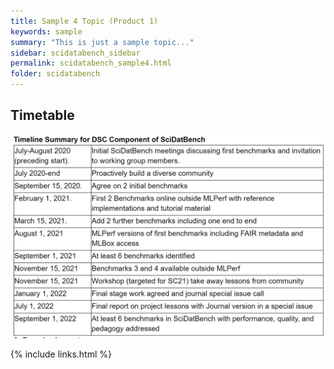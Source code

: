```yaml
---
title: Sample 4 Topic (Product 1)
keywords: sample
summary: "This is just a sample topic..."
sidebar: scidatabench_sidebar
permalink: scidatabench_sample4.html
folder: scidatabench
---
```


## Timetable

![SciDatBench Initial Timetable](https://github.com/DSC-SPIDAL/SciDatBench/blob/master/SciDatBenchTimetable.JPG)

{% include links.html %}
